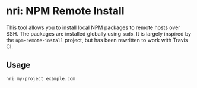nri: NPM Remote Install
=======================
This tool allows you to install local NPM packages to remote hosts over SSH.
The packages are installed globally using `sudo`.  It is largely inspired by
the `npm-remote-install` project, but has been rewritten to work with Travis
CI.

Usage
-----

```
nri my-project example.com
```
